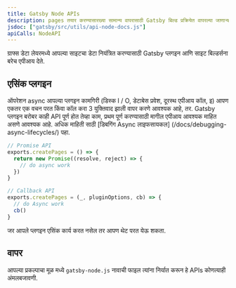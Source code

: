 ```yaml
---
title: Gatsby Node APIs
description: pages तयार करण्यासारख्या सामान्य वापरासाठी Gatsby बिल्ड प्रक्रियेत वापरल्या जाणार्‍या नोड एपीआयवरील documentation 
jsdoc: ["gatsby/src/utils/api-node-docs.js"]
apiCalls: NodeAPI
---
```


ग्राफ्स डेटा लेयरमध्ये आपल्या साइटचा डेटा नियंत्रित करण्यासाठी Gatsby प्लगइन आणि साइट बिल्डर्सना बरेच एपीआय देते.

## एसिंक प्लगइन

ऑपरेशन async आपल्या प्लगइन कामगिरी (डिस्क I / O, डेटाबेस प्रवेश, दूरस्थ एपीआय कॉल, इ) आपण एकतर एक वचन परत किंवा कॉल करा 3 युक्तिवाद झाली वापर करणे आवश्यक आहे, तर. Gatsby प्लगइन बरोबर काही API पूर्ण होत तेव्हा काम, प्रथम पूर्ण करण्यासाठी मागील एपीआय आवश्यक माहित असणे आवश्यक आहे. अधिक माहिती साठी [डिबगिंग Async लाइफसायकल] (/docs/debugging-async-lifecycles/) पहा.

```javascript
// Promise API
exports.createPages = () => {
  return new Promise((resolve, reject) => {
    // do async work
  })
}

// Callback API
exports.createPages = (_, pluginOptions, cb) => {
  // do Async work
  cb()
}
```

जर आपले प्लगइन एसिंक कार्य करत नसेल तर आपण थेट परत येऊ शकता.

## वापर

आपल्या प्रकल्पाचा मूळ मध्ये `gatsby-node.js` नावाची फाइल त्यांना निर्यात करून हे APIs कोणत्याही अंमलबजावणी.
